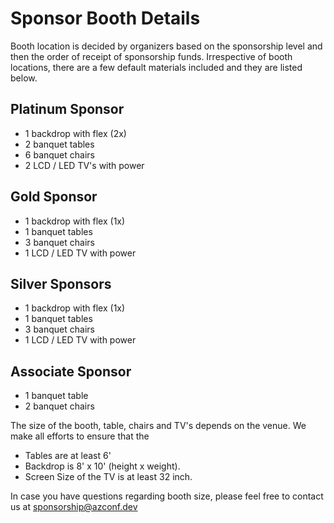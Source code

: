 # Sponsor Booth Details

Booth location is decided by organizers based on the sponsorship level and then the order of receipt of sponsorship funds. Irrespective of booth locations, there are a few default materials included and they are listed below.

## Platinum Sponsor

- 1 backdrop with flex (2x)
- 2 banquet tables
- 6 banquet chairs
- 2 LCD / LED TV's with power
  
## Gold Sponsor

- 1 backdrop with flex (1x)
- 1 banquet tables
- 3 banquet chairs
- 1 LCD / LED TV with power

## Silver Sponsors

- 1 backdrop with flex (1x)
- 1 banquet tables
- 3 banquet chairs
- 1 LCD / LED TV with power

## Associate Sponsor

- 1 banquet table
- 2 banquet chairs

The size of the booth, table, chairs and TV's depends on the venue. We make all efforts to ensure that the 

- Tables are at least 6'
- Backdrop is 8' x 10' (height x weight).
- Screen Size of the TV is at least 32 inch.

In case you have questions regarding booth size, please feel free to contact us at [sponsorship@azconf.dev](mailto:sponsorship@azconf.dev)
